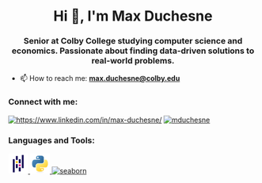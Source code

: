 <h1 align="center">Hi 👋, I'm Max Duchesne</h1>
<h3 align="center">Senior at Colby College studying computer science and economics. Passionate about finding data-driven solutions to real-world problems.</h3>

- 📫 How to reach me: **max.duchesne@colby.edu**

<h3 align="left">Connect with me:</h3>
<p align="left">
<a href="https://linkedin.com/in/https://www.linkedin.com/in/max-duchesne/" target="blank"><img align="center" src="https://raw.githubusercontent.com/rahuldkjain/github-profile-readme-generator/master/src/images/icons/Social/linked-in-alt.svg" alt="https://www.linkedin.com/in/max-duchesne/" height="30" width="40" /></a>
<a href="https://stackoverflow.com/users/mduchesne" target="blank"><img align="center" src="https://raw.githubusercontent.com/rahuldkjain/github-profile-readme-generator/master/src/images/icons/Social/stack-overflow.svg" alt="mduchesne" height="30" width="40" /></a>
</p>

<h3 align="left">Languages and Tools:</h3>
<p align="left"> <a href="https://pandas.pydata.org/" target="_blank" rel="noreferrer"> <img src="https://raw.githubusercontent.com/devicons/devicon/2ae2a900d2f041da66e950e4d48052658d850630/icons/pandas/pandas-original.svg" alt="pandas" width="40" height="40"/> </a> <a href="https://www.python.org" target="_blank" rel="noreferrer"> <img src="https://raw.githubusercontent.com/devicons/devicon/master/icons/python/python-original.svg" alt="python" width="40" height="40"/> </a> <a href="https://seaborn.pydata.org/" target="_blank" rel="noreferrer"> <img src="https://seaborn.pydata.org/_images/logo-mark-lightbg.svg" alt="seaborn" width="40" height="40"/> </a> </p>
